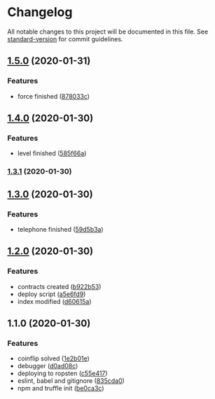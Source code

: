 # Changelog

All notable changes to this project will be documented in this file. See [standard-version](https://github.com/conventional-changelog/standard-version) for commit guidelines.

## [1.5.0](https://github.com/matiasbn/ethernaut/compare/v1.4.0...v1.5.0) (2020-01-31)


### Features

* force finished ([878033c](https://github.com/matiasbn/ethernaut/commit/878033cbacd9d8c9f772f65ab21e22d76031303a))

## [1.4.0](https://github.com/matiasbn/ethernaut/compare/v1.3.1...v1.4.0) (2020-01-30)


### Features

* level finished ([585f66a](https://github.com/matiasbn/ethernaut/commit/585f66aac65675cd972e402c623ca5e8928a7adf))

### [1.3.1](https://github.com/matiasbn/ethernaut/compare/v1.3.0...v1.3.1) (2020-01-30)

## [1.3.0](https://github.com/matiasbn/ethernaut/compare/v1.2.0...v1.3.0) (2020-01-30)


### Features

* telephone finished ([59d5b3a](https://github.com/matiasbn/ethernaut/commit/59d5b3ab0d5789a1f10e91a31dae1fedb52978ff))

## [1.2.0](https://github.com/matiasbn/ethernaut/compare/v1.1.0...v1.2.0) (2020-01-30)


### Features

* contracts created ([b922b53](https://github.com/matiasbn/ethernaut/commit/b922b53dc624e8fee49c418cba508b25a05565fb))
* deploy script ([a5e6fd9](https://github.com/matiasbn/ethernaut/commit/a5e6fd93a48a60aeb76e6b9cafa6dcc78e440074))
* index modified ([d60615a](https://github.com/matiasbn/ethernaut/commit/d60615a3b8d5387b88d80cc321f3c655bfb03b07))

## 1.1.0 (2020-01-30)


### Features

* coinflip solved ([1e2b01e](https://github.com/matiasbn/ethernaut/commit/1e2b01ee347e2c4798fcd7b11dc3f6d3909365ad))
* debugger ([d0ad08c](https://github.com/matiasbn/ethernaut/commit/d0ad08c72f932ac3a0733c0428d97909c56375e0))
* deploying to ropsten ([c55e417](https://github.com/matiasbn/ethernaut/commit/c55e41719cbb7c088266f963cefc38d2d48ea8e5))
* eslint, babel and gitignore ([835cda0](https://github.com/matiasbn/ethernaut/commit/835cda0ff23c2611c4692c17f3d34be96c8b0132))
* npm and truffle init ([be0ca3c](https://github.com/matiasbn/ethernaut/commit/be0ca3c53c696260fec87a0be21cd09ce487fad4))
